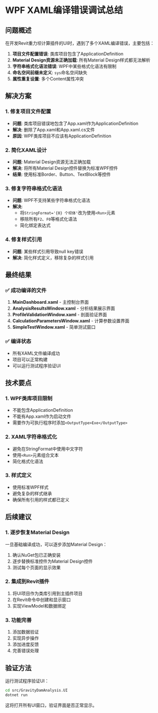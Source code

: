 # WPF XAML编译错误调试总结

## 问题概述

在开发Revit重力坝计算插件的UI时，遇到了多个XAML编译错误，主要包括：

1. **项目文件配置错误**: 类库项目包含了ApplicationDefinition
2. **Material Design资源未正确加载**: 所有Material Design样式都无法解析
3. **字符串格式化语法错误**: WPF中某些格式化语法有限制
4. **命名空间前缀未定义**: `sys`命名空间缺失
5. **属性重复设置**: 多个Content属性冲突

## 解决方案

### 1. 修复项目文件配置
- **问题**: 类库项目错误地包含了App.xaml作为ApplicationDefinition
- **解决**: 删除了App.xaml和App.xaml.cs文件
- **原因**: WPF类库项目不应该有ApplicationDefinition

### 2. 简化XAML设计
- **问题**: Material Design资源无法正确加载
- **解决**: 将所有Material Design控件替换为标准WPF控件
- **结果**: 使用标准Border、Button、TextBlock等控件

### 3. 修复字符串格式化语法
- **问题**: WPF不支持某些字符串格式化语法
- **解决**: 
  - 将`StringFormat='{0} 个坝体'`改为使用`<Run>`元素
  - 移除所有`F2`、`F0`等格式化语法
  - 简化绑定表达式

### 4. 修复样式引用
- **问题**: 某些样式引用导致null key错误
- **解决**: 简化样式定义，移除复杂的样式引用

## 最终结果

### ✅ 成功编译的文件
1. **MainDashboard.xaml** - 主控制台界面
2. **AnalysisResultsWindow.xaml** - 分析结果展示界面
3. **ProfileValidationWindow.xaml** - 剖面验证界面
4. **CalculationParametersWindow.xaml** - 计算参数设置界面
5. **SimpleTestWindow.xaml** - 简单测试窗口

### ✅ 编译状态
- 所有XAML文件编译成功
- 项目可以正常构建
- 可以运行测试程序验证UI

## 技术要点

### 1. WPF类库项目限制
- 不能包含ApplicationDefinition
- 不能有App.xaml作为启动文件
- 需要作为可执行程序时添加`<OutputType>Exe</OutputType>`

### 2. XAML字符串格式化
- 避免在StringFormat中使用中文字符
- 使用`<Run>`元素组合文本
- 简化格式化语法

### 3. 样式定义
- 使用标准WPF样式
- 避免复杂的样式继承
- 确保所有引用的样式都已定义

## 后续建议

### 1. 逐步恢复Material Design
一旦基础编译成功，可以逐步添加Material Design：
1. 确认NuGet包已正确安装
2. 逐步替换标准控件为Material Design控件
3. 测试每个页面的显示效果

### 2. 集成到Revit插件
1. 将UI项目作为类库引用到主插件项目
2. 在Revit命令中创建和显示窗口
3. 实现ViewModel和数据绑定

### 3. 功能完善
1. 添加数据验证
2. 实现异步操作
3. 添加进度反馈
4. 完善错误处理

## 验证方法

运行测试程序验证UI：
```bash
cd src/GravityDamAnalysis.UI
dotnet run
```

这将打开所有UI窗口，验证界面是否正常显示。 